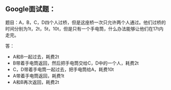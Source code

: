 ## Google面试题：
题目：A，B，C，D四个人过桥，但是这座桥一次只允许两个人通过。他们过桥的时间分别为1t，2t，5t，10t，但是只有一个手电筒，什么办法能够让他们在17t内走完。

答：

- A和B一起过去，耗费2t
- B带着手电筒返回，然后把手电筒交给C，D中的一个人，耗费2t
- C，D带着手电筒一起过去，把手电筒给A，耗费10t
- A带着手电筒返回，耗费1t
- A和B再次返回，耗费2t